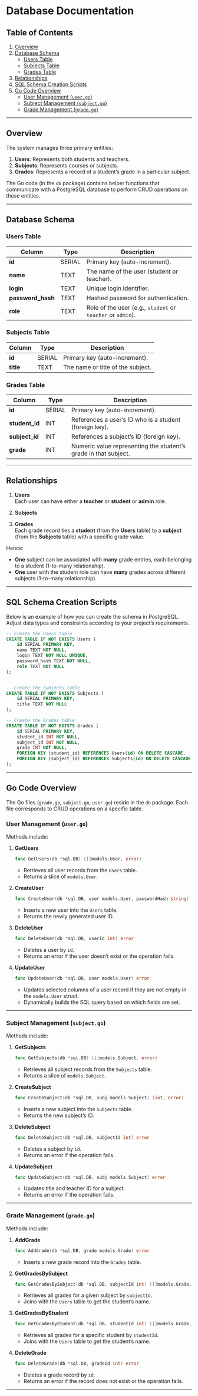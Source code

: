 # Database Documentation

## Table of Contents

1. [Overview](#overview)
2. [Database Schema](#database-schema)
    - [Users Table](#users-table)
    - [Subjects Table](#subjects-table)
    - [Grades Table](#grades-table)
3. [Relationships](#relationships)
4. [SQL Schema Creation Scripts](#sql-schema-creation-scripts)
5. [Go Code Overview](#go-code-overview)
    - [User Management (`user.go`)](#user-management-usergo)
    - [Subject Management (`subject.go`)](#subject-management-subjectgo)
    - [Grade Management (`grade.go`)](#grade-management-gradego)

---

## Overview

The system manages three primary entities:

1. **Users**: Represents both students and teachers.
2. **Subjects**: Represents courses or subjects.
3. **Grades**: Represents a record of a student’s grade in a particular subject.

The Go code (in the `db` package) contains helper functions that communicate with a PostgreSQL database to perform CRUD operations on these entities.

---

## Database Schema

### Users Table

| Column         | Type    | Description                                          |
|----------------|---------|------------------------------------------------------|
| **id**         | SERIAL  | Primary key (auto-increment).                        |
| **name**       | TEXT    | The name of the user (student or teacher).           |
| **login**      | TEXT    | Unique login identifier.                             |
| **password_hash** | TEXT | Hashed password for authentication.                  |
| **role**       | TEXT    | Role of the user (e.g., `student` or `teacher` or `admin`). |

### Subjects Table

| Column      | Type   | Description                                           |
|-------------|--------|-------------------------------------------------------|
| **id**      | SERIAL | Primary key (auto-increment).                         |
| **title**   | TEXT   | The name or title of the subject.                     |


### Grades Table

| Column         | Type   | Description                                                         |
|----------------|--------|---------------------------------------------------------------------|
| **id**         | SERIAL | Primary key (auto-increment).                                       |
| **student_id** | INT    | References a user’s ID who is a student (foreign key).              |
| **subject_id** | INT    | References a subject’s ID (foreign key).                            |
| **grade**      | INT    | Numeric value representing the student’s grade in that subject.      |

---

## Relationships

1. **Users**  
   Each user can have either a **teacher** or **student** or **admin** role.

2. **Subjects**  
   
3. **Grades**  
   Each grade record ties a **student** (from the **Users** table) to a **subject** (from the **Subjects** table) with a specific grade value.

Hence:

- **One** subject can be associated with **many** grade entries, each belonging to a student (1-to-many relationship).
- **One** user with the student role can have **many** grades across different subjects (1-to-many relationship).

---

## SQL Schema Creation Scripts

Below is an example of how you can create the schema in PostgreSQL. Adjust data types and constraints according to your project’s requirements.

```sql
-- Create the Users table
CREATE TABLE IF NOT EXISTS Users (
    id SERIAL PRIMARY KEY,
    name TEXT NOT NULL,
    login TEXT NOT NULL UNIQUE,
    password_hash TEXT NOT NULL,
    role TEXT NOT NULL
);


-- Create the Subjects table
CREATE TABLE IF NOT EXISTS Subjects (
    id SERIAL PRIMARY KEY,
    title TEXT NOT NULL
);

-- Create the Grades table
CREATE TABLE IF NOT EXISTS Grades (
    id SERIAL PRIMARY KEY,
    student_id INT NOT NULL,
    subject_id INT NOT NULL,
    grade INT NOT NULL,
    FOREIGN KEY (student_id) REFERENCES Users(id) ON DELETE CASCADE,
    FOREIGN KEY (subject_id) REFERENCES Subjects(id) ON DELETE CASCADE
);
```

---

## Go Code Overview

The Go files (`grade.go`, `subject.go`, `user.go`) reside in the `db` package. Each file corresponds to CRUD operations on a specific table.

### User Management (`user.go`)

Methods include:

1. **GetUsers**
   ```go
   func GetUsers(db *sql.DB) ([]models.User, error)
   ```
    - Retrieves all user records from the `Users` table.
    - Returns a slice of `models.User`.

2. **CreateUser**
   ```go
   func CreateUser(db *sql.DB, user models.User, passwordHash string) (int, error)
   ```
    - Inserts a new user into the `Users` table.
    - Returns the newly generated user ID.

3. **DeleteUser**
   ```go
   func DeleteUser(db *sql.DB, userId int) error
   ```
    - Deletes a user by `id`.
    - Returns an error if the user doesn’t exist or the operation fails.

4. **UpdateUser**
   ```go
   func UpdateUser(db *sql.DB, user models.User) error
   ```
    - Updates selected columns of a user record if they are not empty in the `models.User` struct.
    - Dynamically builds the SQL query based on which fields are set.

---

### Subject Management (`subject.go`)

Methods include:

1. **GetSubjects**
   ```go
   func GetSubjects(db *sql.DB) ([]models.Subject, error)
   ```
    - Retrieves all subject records from the `Subjects` table.
    - Returns a slice of `models.Subject`.

2. **CreateSubject**
   ```go
   func CreateSubject(db *sql.DB, subj models.Subject) (int, error)
   ```
    - Inserts a new subject into the `Subjects` table.
    - Returns the new subject’s ID.

3. **DeleteSubject**
   ```go
   func DeleteSubject(db *sql.DB, subjectId int) error
   ```
    - Deletes a subject by `id`.
    - Returns an error if the operation fails.

4. **UpdateSubject**
   ```go
   func UpdateSubject(db *sql.DB, subj models.Subject) error
   ```
    - Updates title and teacher ID for a subject.
    - Returns an error if the operation fails.

---

### Grade Management (`grade.go`)

Methods include:

1. **AddGrade**
   ```go
   func AddGrade(db *sql.DB, grade models.Grade) error
   ```
    - Inserts a new grade record into the `Grades` table.

2. **GetGradesBySubject**
   ```go
   func GetGradesBySubject(db *sql.DB, subjectId int) ([]models.Grade, error)
   ```
    - Retrieves all grades for a given subject by `subjectId`.
    - Joins with the `Users` table to get the student’s name.

3. **GetGradesByStudent**
   ```go
   func GetGradesByStudent(db *sql.DB, studentId int) ([]models.Grade, error)
   ```
    - Retrieves all grades for a specific student by `studentId`.
    - Joins with the `Users` table to get the student’s name.

4. **DeleteGrade**
   ```go
   func DeleteGrade(db *sql.DB, gradeId int) error
   ```
    - Deletes a grade record by `id`.
    - Returns an error if the record does not exist or the operation fails.

---
